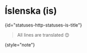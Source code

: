 # Íslenska (is)
{id="statuses-http-statuses-is-title"}


> All lines are translated 😊
>
{style="note"}
